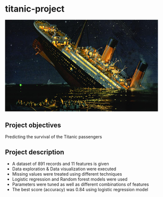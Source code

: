 # titanic-project

<img src="https://github.com/UrielV1/titanic-project/blob/master/titanic%20pic.jpg" alt="https://github.com/UrielV1/titanic-project/blob/master/titanic%20pic" width="600"/>

## Project objectives
Predicting the survival of the Titanic passengers 

## Project description
- A dataset of 891 records and 11 features is given
- Data exploration & Data visualization were executed
- Missing values were treated using different techniques
- Logistic regression and Random forest models were used
- Parameters were tuned as well as different combinations of features
- The best score (accuracy) was 0.84 using logistic regression model
